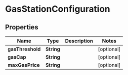 

# GasStationConfiguration


## Properties

| Name | Type | Description | Notes |
|------------ | ------------- | ------------- | -------------|
|**gasThreshold** | **String** |  |  [optional] |
|**gasCap** | **String** |  |  [optional] |
|**maxGasPrice** | **String** |  |  [optional] |




